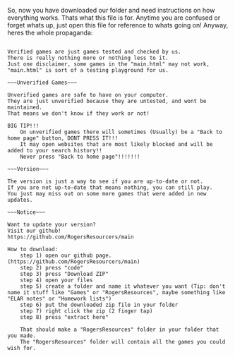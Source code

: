 
So, now you have downloaded our folder and need instructions on how everything works.
Thats what this file is for.
Anytime you are confused or forget whats up, just open this file for reference to whats going on!
Anyway, heres the whole propaganda:


~~~Verified Games~~~

Verified games are just games tested and checked by us.
There is really nothing more or nothing less to it.
Just one disclaimer, some games in the "main.html" may not work, "main.html" is sort of a testing playground for us.

~~~Unverified Games~~~

Unverified games are safe to have on your computer.
They are just unverified because they are untested, and wont be maintained.
That means we don't know if they work or not!

BIG TIP!!!
	On unverified games there will sometimes (Usually) be a "Back to home page" button, DONT PRESS IT!!!
	It may open websites that are most likely blocked and will be added to your search history!!
	Never press "Back to home page"!!!!!!!

~~~Version~~~

The version is just a way to see if you are up-to-date or not.
If you are not up-to-date that means nothing, you can still play.
You just may miss out on some more games that were added in new updates.

~~~Notice~~~

Want to update your version?
Visit our github!
https://github.com/RogersResourcers/main

How to download:
	step 1) open our github page. (https://github.com/RogersResourcers/main)
	step 2) press "code"
	step 3) press "Download ZIP"
	step 4) open your files
	step 5) create a folder and name it whatever you want (Tip: don't name it stuff like "Games" or "RogersResources", maybe something like "ELAR notes" or "Homework lists")
	step 6) put the downloaded zip file in your folder
	step 7) right click the zip (2 finger tap)
	step 8) press "extract here"
	
	That should make a "RogersResources" folder in your folder that you made. 
	The "RogersResources" folder will contain all the games you could wish for.
